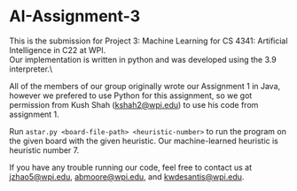 # AI-Assignment-3

This is the submission for Project 3: Machine Learning for CS 4341: Artificial Intelligence in C22 at WPI. \
Our implementation is written in python and was developed using the 3.9 interpreter.\

All of the members of our group originally wrote our Assignment 1 in Java, however we prefered to use Python for this assignment, so we got permission from Kush Shah (kshah2@wpi.edu) to use his code from assignment 1.

Run ```astar.py <board-file-path> <heuristic-number>``` to run the program on the given board with the given heuristic.
Our machine-learned heuristic is heuristic number 7.

If you have any trouble running our code, feel free to contact us at jzhao5@wpi.edu, abmoore@wpi.edu, and kwdesantis@wpi.edu.